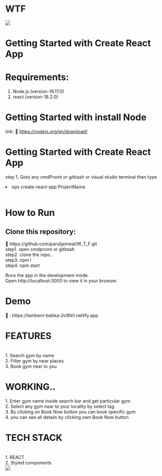 # WTF

 <img src="https://media2.giphy.com/media/ceDopmZAdwGfJqmEW4/giphy.gif"/>
 

# Getting Started with Create React App

<h1>Requirements:</h1>
  
   1.  Node.js (version-16.17.0) <br>
   2.  react  (version-18.2.0)   <br>
    
  
   <h1> Getting Started with install Node </h1>
   
   link: 🔗 https://nodejs.org/en/download/
   
  
   <h1> Getting Started with Create React App </h1>
   
   step 1. Goto any cmdPromt or gitbash or visual studio terminal then type <li> npx create-react-app ProjectName </li>  <br>
   
   <h1>How to Run </h1> 
   
   <h2> Clone this repository: </h2> 🔗 https://github.com/paruljamwal/W_T_F.git    <br>
    step1. open cmdpromt or gitbash  <br>
    step2. clone the repo..  <br>
    step3. npm i  <br>
    step4. npm start   <br>
     
   Runs the app in the development mode.  <br>
   Open http://localhost:3000 to view it in your browser.  <br>

 <h1> Demo </h1> 🔗  : https://lambent-babka-2c8fe1.netlify.app   <br>
 
 <h1> FEATURES </h1>   <br>
   1. Search gym by name <br>
   2. Filter gym by near places <br>
   3. Book gym near to you  <br>
  
  <h1> WORKING.. </h1>
    1. Enter gym name inside search bar and get particular gym <br>
    2. Select any gym near to your locality by select tag <br>
    3. By clicking on Book Now button you can book specific gym  <br>
    4. you can see all details by clicking own Book Now button <br>
 
 
 <h1> TECH STACK </h1>  <br>
  1. REACT  <br>
  2. Styled components <br>

 <img src="https://i.gifer.com/Gnyg.gif" />
